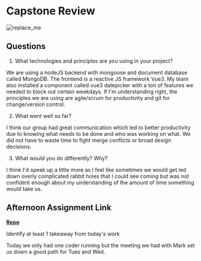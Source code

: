 # Capstone Review

![replace_me](https://codeworks.blob.core.windows.net/public/assets/img/illustrations/placeholder.svg)

## Questions

1. What technologies and principles are you using in your project?

We are using a nodeJS backend with mongoose and document database called MongoDB. The frontend is a reactive JS framework Vue3. My team also installed a component called vue3 datepicker with a ton of features we needed to block out certain weekdays. If I'm understanding right, the principles we are using are agile/scrum for productivity and git for change/version control.

2. What went well so far?

  I think our group had great communication which led to better productivity due to knowing what needs to be done and who was working on what. We did not have to waste time to fight merge conflicts or broad design decisions.

3. What would you do differently? Why?

  I think I'd speak up a little more as I feel like sometimes we would get led down overly complicated rabbit holes that I could see coming but was not confident enough about my understanding of the amount of time something would take us.

## Afternoon Assignment Link

**[Repo](https://github.com/patrick-misner/bnbooking1)**

Identify at least 1 takeaway from today's work

Today we only had one coder running but the meeting we had with Mark set us down a good path for Tues and Wed.